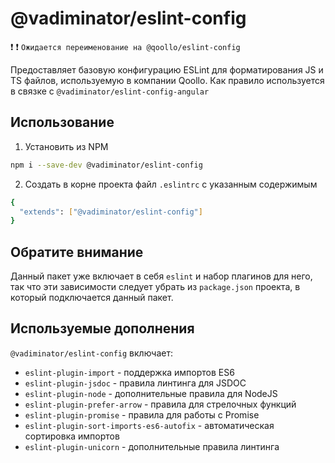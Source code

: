 # @vadiminator/eslint-config
:heavy_exclamation_mark: :heavy_exclamation_mark: ```Ожидается переименование на @qoollo/eslint-config```

Предоставляет базовую конфигурацию ESLint для форматирования JS и TS файлов, используемую в компании Qoollo.
Как правило используется в связке с `@vadiminator/eslint-config-angular`

## Использование

1) Установить из NPM

```bash
npm i --save-dev @vadiminator/eslint-config
```

2) Создать в корне проекта файл `.eslintrc` с указанным содержимым
```bash
{
  "extends": ["@vadiminator/eslint-config"]
}
```

## Обратите внимание
Данный пакет уже включает в себя `eslint` и набор плагинов для него,
так что эти зависимости следует убрать из `package.json` проекта,
в который подключается данный пакет. 

## Используемые дополнения

`@vadiminator/eslint-config` включает:

- `eslint-plugin-import` - поддержка импортов ES6
- `eslint-plugin-jsdoc` - правила линтинга для JSDOC
- `eslint-plugin-node` - дополнительные правила для NodeJS
- `eslint-plugin-prefer-arrow` - правила для стрелочных функций
- `eslint-plugin-promise` - правила для работы с Promise
- `eslint-plugin-sort-imports-es6-autofix` - автоматическая сортировка импортов
- `eslint-plugin-unicorn` - дополнительные правила линтинга
